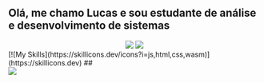 ## Olá, me chamo Lucas e sou estudante de análise e desenvolvimento de sistemas
<div align="center">
  <img src="https://github-profile-summary-cards.vercel.app/api/cards/stats?username=lucasdaniel2201&theme=dark"/>
  <img src="https://github-profile-summary-cards.vercel.app/api/cards/most-commit-language?username=lucasdaniel2201&theme=dark"/>
</div>
[![My Skills](https://skillicons.dev/icons?i=js,html,css,wasm)](https://skillicons.dev)
 ##
  
<div>
  <a href="https://www.linkedin.com/in/lucas-santos-a620011b9/" target="_blank"><img src="https://img.shields.io/badge/-LinkedIn-%230077B5?style=for-the-badge&logo=linkedin&logoColor=white" target="_blank"></a>
</div>
